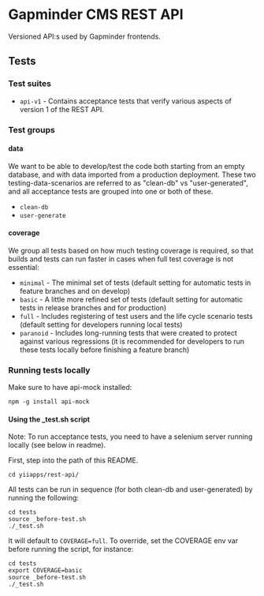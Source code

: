 Gapminder CMS REST API
====================

Versioned API:s used by Gapminder frontends.

## Tests

### Test suites

* `api-v1` - Contains acceptance tests that verify various aspects of version 1 of the REST API.

### Test groups

#### data

We want to be able to develop/test the code both starting from an empty database, and with data imported from a production deployment. These two testing-data-scenarios are referred to as "clean-db" vs "user-generated", and all acceptance tests are grouped into one or both of these.

* `clean-db`
* `user-generate`

#### coverage

We group all tests based on how much testing coverage is required, so that builds and tests can run faster in cases when full test coverage is not essential:

* `minimal` - The minimal set of tests (default setting for automatic tests in feature branches and on develop)
* `basic` - A little more refined set of tests (default setting for automatic tests in release branches and for production)
* `full` - Includes registering of test users and the life cycle scenario tests (default setting for developers running local tests)
* `paranoid` - Includes long-running tests that were created to protect against various regressions (it is recommended for developers to run these tests locally before finishing a feature branch)

### Running tests locally

Make sure to have api-mock installed:

    npm -g install api-mock

#### Using the _test.sh script

Note: To run acceptance tests, you need to have a selenium server running locally (see below in readme).

First, step into the path of this README.

    cd yiiapps/rest-api/

All tests can be run in sequence (for both clean-db and user-generated) by running the following:

    cd tests
    source _before-test.sh
    ./_test.sh

It will default to `COVERAGE=full`. To override, set the COVERAGE env var before running the script, for instance:

    cd tests
    export COVERAGE=basic
    source _before-test.sh
    ./_test.sh
